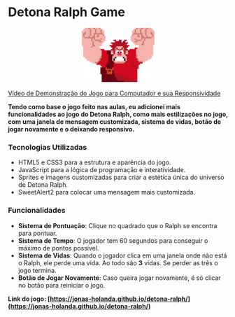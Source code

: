 # Detona Ralph Game

<p align="center">
  <img src="./src/images/ralph.png" alt="ame Detona Ralph Logo">
</p>

[Vídeo de Demonstração do Jogo para Computador e sua Responsividade](./src/videos/demo.webm)

**Tendo como base o jogo feito nas aulas, eu adicionei mais funcionalidades ao jogo do Detona Ralph, como mais estilizações no jogo, com uma janela de mensagem customizada, sistema de vidas, botão de jogar novamente e o deixando responsivo.**

### Tecnologias Utilizadas

- HTML5 e CSS3 para a estrutura e aparência do jogo.
- JavaScript para a lógica de programação e interatividade.
- Sprites e imagens customizadas para criar a estética única do universo de Detona Ralph.
- SweetAlert2 para colocar uma mensagem mais customizada.

### Funcionalidades

- **Sistema de Pontuação**: Clique no quadrado que o Ralph se encontra para pontuar.
- **Sistema de Tempo**: O jogador tem 60 segundos para conseguir o máximo de pontos possível.
- **Sistema de Vidas**: Quando o jogador clica em uma janela onde não está o Ralph, ele perde uma vida. Ao todo são **3** vidas. Se perder as três o jogo termina.
- **Botão de Jogar Novamente**: Caso queira jogar novamente, é só clicar no botão para reiniciar o jogo.


**Link do jogo: [https://jonas-holanda.github.io/detona-ralph/](https://jonas-holanda.github.io/detona-ralph/)**
